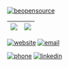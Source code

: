 [![beopensource](https://cdn.discordapp.com/attachments/268884978132058112/775046941537075210/beopensource.jpeg)](https://github.com/RodrigoDornelles?tab=repositories&q=&type=source)

| ![](https://github-readme-stats.vercel.app/api?username=rodrigodornelles&hide=stars,issues&title_color=6bbbca&icon_color=6bbbca&show_icons=1&custom_title=Github%20Stats) | ![](https://github-readme-stats.vercel.app/api/top-langs/?username=rodrigodornelles&layout=compact&hide=html&title_color=6bbbca)
| - | - |

[![website](https://img.shields.io/badge/website-rodrigo.dornelles.me-6bbbca?style=for-the-badge&logo=rss)](https://rodrigo.dornelles.me)
[![email](https://img.shields.io/badge/email-rodrigo@dornelles.me-6bbbca?style=for-the-badge&logo=Mail.Ru)](mailto:rodrigo@dornelles.me)

[![phone](https://img.shields.io/badge/phone-%2B55%20(51)%20989434229-6bbbca?style=for-the-badge&logo=WhatsApp)](https://wa.me/5551989434229)
[![linkedin](https://img.shields.io/badge/linkedin-in%2Frdornelles-6bbbca?style=for-the-badge&logo=linkedin)](https://www.linkedin.com/in/rdornelles)
